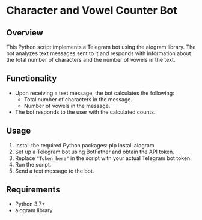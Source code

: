 # Character and Vowel Counter Bot

## Overview
This Python script implements a Telegram bot using the aiogram library. The bot analyzes text messages sent to it and responds with information about the total number of characters and the number of vowels in the text.

## Functionality
- Upon receiving a text message, the bot calculates the following:
    - Total number of characters in the message.
    - Number of vowels in the message.
- The bot responds to the user with the calculated counts.

## Usage
1. Install the required Python packages:
pip install aiogram
2. Set up a Telegram bot using BotFather and obtain the API token.
3. Replace `"Token_here"` in the script with your actual Telegram bot token.
4. Run the script.
5. Send a text message to the bot.

## Requirements
- Python 3.7+
- aiogram library